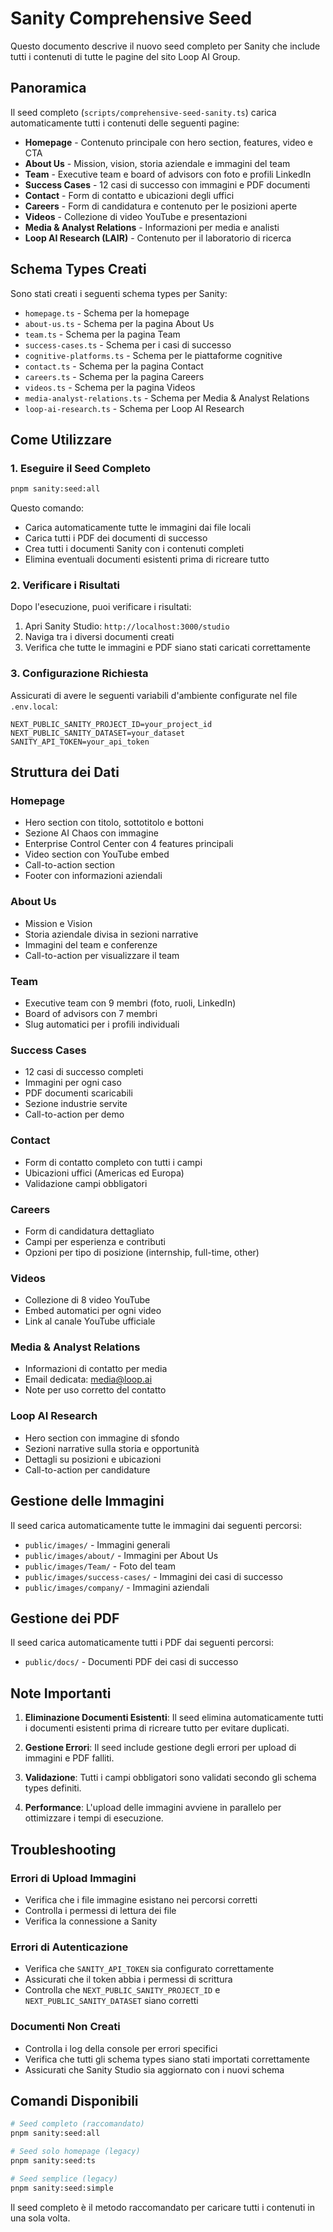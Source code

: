 # Sanity Comprehensive Seed

Questo documento descrive il nuovo seed completo per Sanity che include tutti i contenuti di tutte le pagine del sito Loop AI Group.

## Panoramica

Il seed completo (`scripts/comprehensive-seed-sanity.ts`) carica automaticamente tutti i contenuti delle seguenti pagine:

- **Homepage** - Contenuto principale con hero section, features, video e CTA
- **About Us** - Mission, vision, storia aziendale e immagini del team
- **Team** - Executive team e board of advisors con foto e profili LinkedIn
- **Success Cases** - 12 casi di successo con immagini e PDF documenti
- **Contact** - Form di contatto e ubicazioni degli uffici
- **Careers** - Form di candidatura e contenuto per le posizioni aperte
- **Videos** - Collezione di video YouTube e presentazioni
- **Media & Analyst Relations** - Informazioni per media e analisti
- **Loop AI Research (LAIR)** - Contenuto per il laboratorio di ricerca

## Schema Types Creati

Sono stati creati i seguenti schema types per Sanity:

- `homepage.ts` - Schema per la homepage
- `about-us.ts` - Schema per la pagina About Us
- `team.ts` - Schema per la pagina Team
- `success-cases.ts` - Schema per i casi di successo
- `cognitive-platforms.ts` - Schema per le piattaforme cognitive
- `contact.ts` - Schema per la pagina Contact
- `careers.ts` - Schema per la pagina Careers
- `videos.ts` - Schema per la pagina Videos
- `media-analyst-relations.ts` - Schema per Media & Analyst Relations
- `loop-ai-research.ts` - Schema per Loop AI Research

## Come Utilizzare

### 1. Eseguire il Seed Completo

```bash
pnpm sanity:seed:all
```

Questo comando:
- Carica automaticamente tutte le immagini dai file locali
- Carica tutti i PDF dei documenti di successo
- Crea tutti i documenti Sanity con i contenuti completi
- Elimina eventuali documenti esistenti prima di ricreare tutto

### 2. Verificare i Risultati

Dopo l'esecuzione, puoi verificare i risultati:

1. Apri Sanity Studio: `http://localhost:3000/studio`
2. Naviga tra i diversi documenti creati
3. Verifica che tutte le immagini e PDF siano stati caricati correttamente

### 3. Configurazione Richiesta

Assicurati di avere le seguenti variabili d'ambiente configurate nel file `.env.local`:

```env
NEXT_PUBLIC_SANITY_PROJECT_ID=your_project_id
NEXT_PUBLIC_SANITY_DATASET=your_dataset
SANITY_API_TOKEN=your_api_token
```

## Struttura dei Dati

### Homepage
- Hero section con titolo, sottotitolo e bottoni
- Sezione AI Chaos con immagine
- Enterprise Control Center con 4 features principali
- Video section con YouTube embed
- Call-to-action section
- Footer con informazioni aziendali

### About Us
- Mission e Vision
- Storia aziendale divisa in sezioni narrative
- Immagini del team e conferenze
- Call-to-action per visualizzare il team

### Team
- Executive team con 9 membri (foto, ruoli, LinkedIn)
- Board of advisors con 7 membri
- Slug automatici per i profili individuali

### Success Cases
- 12 casi di successo completi
- Immagini per ogni caso
- PDF documenti scaricabili
- Sezione industrie servite
- Call-to-action per demo

### Contact
- Form di contatto completo con tutti i campi
- Ubicazioni uffici (Americas ed Europa)
- Validazione campi obbligatori

### Careers
- Form di candidatura dettagliato
- Campi per esperienza e contributi
- Opzioni per tipo di posizione (internship, full-time, other)

### Videos
- Collezione di 8 video YouTube
- Embed automatici per ogni video
- Link al canale YouTube ufficiale

### Media & Analyst Relations
- Informazioni di contatto per media
- Email dedicata: media@loop.ai
- Note per uso corretto del contatto

### Loop AI Research
- Hero section con immagine di sfondo
- Sezioni narrative sulla storia e opportunità
- Dettagli su posizioni e ubicazioni
- Call-to-action per candidature

## Gestione delle Immagini

Il seed carica automaticamente tutte le immagini dai seguenti percorsi:

- `public/images/` - Immagini generali
- `public/images/about/` - Immagini per About Us
- `public/images/Team/` - Foto del team
- `public/images/success-cases/` - Immagini dei casi di successo
- `public/images/company/` - Immagini aziendali

## Gestione dei PDF

Il seed carica automaticamente tutti i PDF dai seguenti percorsi:

- `public/docs/` - Documenti PDF dei casi di successo

## Note Importanti

1. **Eliminazione Documenti Esistenti**: Il seed elimina automaticamente tutti i documenti esistenti prima di ricreare tutto per evitare duplicati.

2. **Gestione Errori**: Il seed include gestione degli errori per upload di immagini e PDF falliti.

3. **Validazione**: Tutti i campi obbligatori sono validati secondo gli schema types definiti.

4. **Performance**: L'upload delle immagini avviene in parallelo per ottimizzare i tempi di esecuzione.

## Troubleshooting

### Errori di Upload Immagini
- Verifica che i file immagine esistano nei percorsi corretti
- Controlla i permessi di lettura dei file
- Verifica la connessione a Sanity

### Errori di Autenticazione
- Verifica che `SANITY_API_TOKEN` sia configurato correttamente
- Assicurati che il token abbia i permessi di scrittura
- Controlla che `NEXT_PUBLIC_SANITY_PROJECT_ID` e `NEXT_PUBLIC_SANITY_DATASET` siano corretti

### Documenti Non Creati
- Controlla i log della console per errori specifici
- Verifica che tutti gli schema types siano stati importati correttamente
- Assicurati che Sanity Studio sia aggiornato con i nuovi schema

## Comandi Disponibili

```bash
# Seed completo (raccomandato)
pnpm sanity:seed:all

# Seed solo homepage (legacy)
pnpm sanity:seed:ts

# Seed semplice (legacy)
pnpm sanity:seed:simple
```

Il seed completo è il metodo raccomandato per caricare tutti i contenuti in una sola volta.
